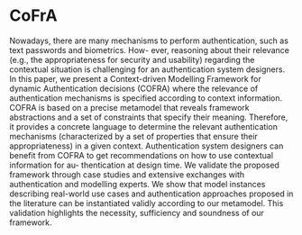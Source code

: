 # CoFrA
Nowadays, there are many mechanisms to perform
authentication, such as text passwords and biometrics. How-
ever, reasoning about their relevance (e.g., the appropriateness
for security and usability) regarding the contextual situation
is challenging for an authentication system designers. In this
paper, we present a Context-driven Modelling Framework for
dynamic Authentication decisions (COFRA) where the relevance
of authentication mechanisms is specified according to context
information. COFRA is based on a precise metamodel that reveals
framework abstractions and a set of constraints that specify their
meaning. Therefore, it provides a concrete language to determine
the relevant authentication mechanisms (characterized by a set of
properties that ensure their appropriateness) in a given context.
Authentication system designers can benefit from COFRA to get
recommendations on how to use contextual information for au-
thentication at design time. We validate the proposed framework
through case studies and extensive exchanges with authentication
and modelling experts. We show that model instances describing
real-world use cases and authentication approaches proposed
in the literature can be instantiated validly according to our
metamodel. This validation highlights the necessity, sufficiency
and soundness of our framework.
